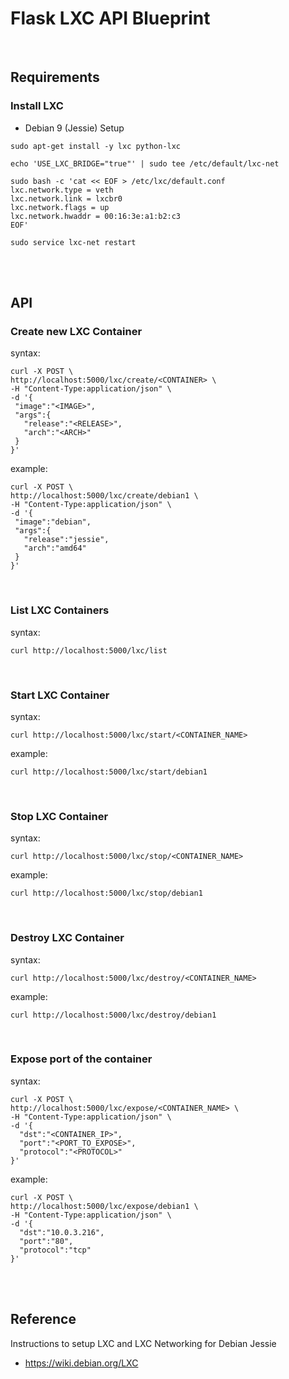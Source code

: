 # Flask LXC API Blueprint 

<br>

## Requirements

### Install LXC

- Debian 9 (Jessie) Setup

```
sudo apt-get install -y lxc python-lxc

echo 'USE_LXC_BRIDGE="true"' | sudo tee /etc/default/lxc-net

sudo bash -c 'cat << EOF > /etc/lxc/default.conf
lxc.network.type = veth
lxc.network.link = lxcbr0
lxc.network.flags = up
lxc.network.hwaddr = 00:16:3e:a1:b2:c3
EOF'

sudo service lxc-net restart
```

<br><br>

## API

### Create new LXC Container

syntax:

```
curl -X POST \
http://localhost:5000/lxc/create/<CONTAINER> \
-H "Content-Type:application/json" \
-d '{
 "image":"<IMAGE>",
 "args":{
   "release":"<RELEASE>",
   "arch":"<ARCH>"
 }
}'
```

example:

```
curl -X POST \
http://localhost:5000/lxc/create/debian1 \
-H "Content-Type:application/json" \
-d '{
 "image":"debian",
 "args":{
   "release":"jessie",
   "arch":"amd64"
 }
}'
```

<br>

### List LXC Containers

syntax:

`curl http://localhost:5000/lxc/list`

<br>

### Start LXC Container

syntax:

`curl http://localhost:5000/lxc/start/<CONTAINER_NAME>`

example:

`curl http://localhost:5000/lxc/start/debian1`

<br>

### Stop LXC Container

syntax:

`curl http://localhost:5000/lxc/stop/<CONTAINER_NAME>`

example:

`curl http://localhost:5000/lxc/stop/debian1`

<br>

### Destroy LXC Container

syntax:

`curl http://localhost:5000/lxc/destroy/<CONTAINER_NAME>`

example:

`curl http://localhost:5000/lxc/destroy/debian1`

<br>

### Expose port of the container

syntax:

```
curl -X POST \
http://localhost:5000/lxc/expose/<CONTAINER_NAME> \
-H "Content-Type:application/json" \
-d '{
  "dst":"<CONTAINER_IP>",
  "port":"<PORT_TO_EXPOSE>",
  "protocol":"<PROTOCOL>"
}'
```

example:

```
curl -X POST \
http://localhost:5000/lxc/expose/debian1 \
-H "Content-Type:application/json" \
-d '{
  "dst":"10.0.3.216",
  "port":"80",
  "protocol":"tcp"
}'
```

<br><br>

## Reference

Instructions to setup LXC and LXC Networking for Debian Jessie

- https://wiki.debian.org/LXC
